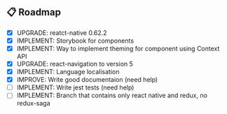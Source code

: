 ## 📋 Roadmap

- [x] UPGRADE: reatct-native 0.62.2
- [x] IMPLEMENT: Storybook for components
- [x] IMPLEMENT: Way to implement theming for component using Context API
- [x] UPGRADE: react-navigation to version 5
- [x] IMPLEMENT: Language localisation
- [x] IMPROVE: Write good documentaion (need help)
- [ ] IMPLEMENT: Write jest tests (need help)
- [ ] IMPLEMENT: Branch that contains only react native and redux, no redux-saga
